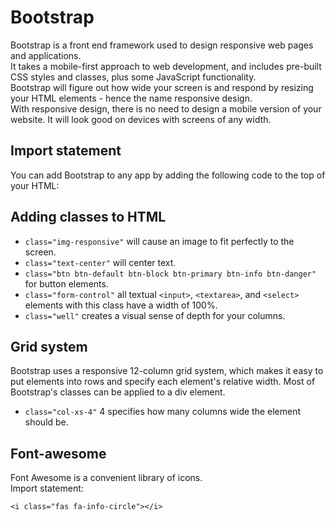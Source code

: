 # Bootstrap  
Bootstrap is a front end framework used to design responsive web pages and applications.  
It takes a mobile-first approach to web development, and includes pre-built CSS styles and classes, plus some JavaScript functionality.  
Bootstrap will figure out how wide your screen is and respond by resizing your HTML elements - hence the name responsive design.  
With responsive design, there is no need to design a mobile version of your website. It will look good on devices with screens of any width.  

## Import statement  
You can add Bootstrap to any app by adding the following code to the top of your HTML:  
<code><link rel="stylesheet" href="https://maxcdn.bootstrapcdn.com/bootstrap/3.3.7/css/bootstrap.min.css" integrity="sha384-BVYiiSIFeK1dGmJRAkycuHAHRg32OmUcww7on3RYdg4Va+PmSTsz/K68vbdEjh4u" crossorigin="anonymous"/></code>  

## Adding classes to HTML  
- `class="img-responsive"` will cause an image to fit perfectly to the screen.  
- `class="text-center"` will center text.  
- `class="btn btn-default btn-block btn-primary btn-info btn-danger"` for button elements.  
- `class="form-control"` all textual `<input>`, `<textarea>`, and `<select>` elements with this class have a width of 100%.  
- `class="well"` creates a visual sense of depth for your columns.  

## Grid system  
Bootstrap uses a responsive 12-column grid system, which makes it easy to put elements into rows and specify each element's relative width. Most of Bootstrap's classes can be applied to a div element.
- `class="col-xs-4"` 4 specifies how many columns wide the element should be.

## Font-awesome  
Font Awesome is a convenient library of icons.  
Import statement:  
<code><link rel="stylesheet" href="https://use.fontawesome.com/releases/v5.8.1/css/all.css" integrity="sha384-50oBUHEmvpQ+1lW4y57PTFmhCaXp0ML5d60M1M7uH2+nqUivzIebhndOJK28anvf" crossorigin="anonymous"></code>  

    <i class="fas fa-info-circle"></i>















